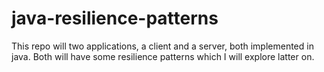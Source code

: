 # java-resilience-patterns

This repo will two applications, a client and a server, both implemented in java. Both will have some resilience patterns which I will explore latter on.
